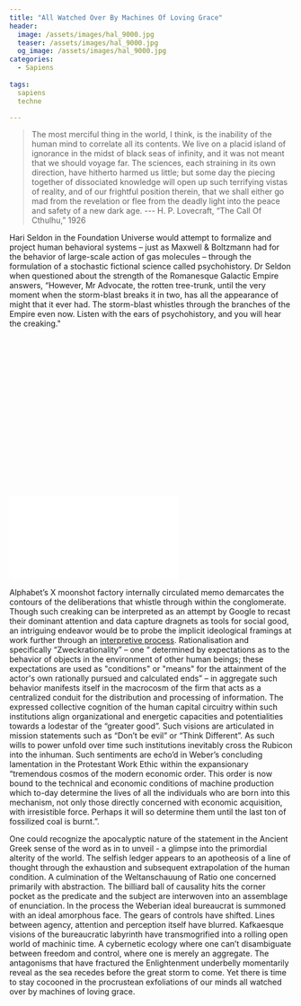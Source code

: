 ```yaml
---
title: "All Watched Over By Machines Of Loving Grace"
header:
  image: /assets/images/hal_9000.jpg
  teaser: /assets/images/hal_9000.jpg
  og_image: /assets/images/hal_9000.jpg
categories:
  - Sapiens
  
tags:
  sapiens
  techne

---
```


> The most merciful thing in the world, I think, is the inability of the human mind to correlate all its contents. We live on a placid island of ignorance in the midst of black seas of infinity, and it was not meant that we should voyage far. The sciences, each straining in its own direction, have hitherto harmed us little; but some day the piecing together of dissociated knowledge will open up such terrifying vistas of reality, and of our frightful position therein, that we shall either go mad from the revelation or flee from the deadly light into the peace and safety of a new dark age.
--- H. P. Lovecraft, “The Call Of Cthulhu,” 1926


Hari Seldon in the Foundation Universe would attempt to formalize and project human behavioral systems – just as Maxwell & Boltzmann had for the behavior of large-scale action of gas molecules – through the formulation of a stochastic fictional science called psychohistory. Dr Seldon when questioned about the strength of the Romanesque Galactic Empire answers, “However, Mr Advocate, the rotten tree-trunk, until the very moment when the storm-blast breaks it in two, has all the appearance of might that it ever had. The storm-blast whistles through the branches of the Empire even now. Listen with the ears of psychohistory, and you will hear the creaking."


<div class="responsive-video-container">

  <div class="fluid-width-video-wrapper" style="padding-top: 56.25%;"><iframe src="/assets/images/selfish_ledger.mp4" allowfullscreen="" id="fitvid0" frameborder="0"></iframe></div>

</div>


 Alphabet’s X moonshot factory internally circulated memo demarcates the contours of the deliberations that whistle  through  within the conglomerate. Though such creaking can be interpreted as an attempt by Google to recast their dominant attention and data capture dragnets as tools for social good, an intriguing endeavor would be to probe the implicit ideological framings at work further through an <a href="#" data-wiki-lang="en" data-wiki-title="Verstehen">interpretive process</a>. Rationalisation and specifically “Zweckrationality” – one “ determined by expectations as to the behavior of objects in the environment of other human beings; these expectations are used as "conditions" or "means" for the attainment of the actor's own rationally pursued and calculated ends” – in aggregate such behavior manifests itself in the macrocosm of the firm that acts as a centralized conduit for the distribution and processing of information. The expressed collective cognition of the human capital circuitry within such institutions align organizational and energetic capacities and potentialities towards a lodestar of the “greater good”. Such visions are articulated in mission statements such as “Don’t be evil” or “Think Different”. As such wills to power unfold over time such institutions inevitably cross the Rubicon into the inhuman. Such sentiments are echo’d in Weber’s concluding lamentation in the Protestant Work Ethic within the expansionary “tremendous cosmos of the modern economic order. This order is now bound to the technical and economic conditions of machine production which to-day determine the lives of all the individuals who are born into this mechanism, not only those directly concerned with economic acquisition, with irresistible force. Perhaps it will so determine them until the last ton of fossilized coal is burnt.”. 

One could recognize the apocalyptic nature of the statement in the Ancient Greek sense of the word as in to unveil - a glimpse into the primordial alterity of the world. The selfish ledger appears to an apotheosis of a line of thought through the exhaustion and subsequent extrapolation of the human condition. A culmination of the Weltanschauung of Ratio one concerned primarily with abstraction. The billiard ball of causality hits the corner pocket as the predicate and the subject are interwoven into an assemblage of enunciation. In the process the Weberian ideal bureaucrat is summoned with an ideal amorphous face. The gears of controls have shifted. Lines between agency, attention and perception itself have blurred. Kafkaesque visions of the bureaucratic labyrinth have transmogrified into a rolling open world of machinic time. A cybernetic ecology where one can’t disambiguate between freedom and control, where one is merely an aggregate. The antagonisms that have fractured the Enlightenment underbelly momentarily reveal as the sea recedes before the great storm to come. Yet there is time to stay cocooned in the procrustean exfoliations of our minds all watched over by machines of loving grace.

